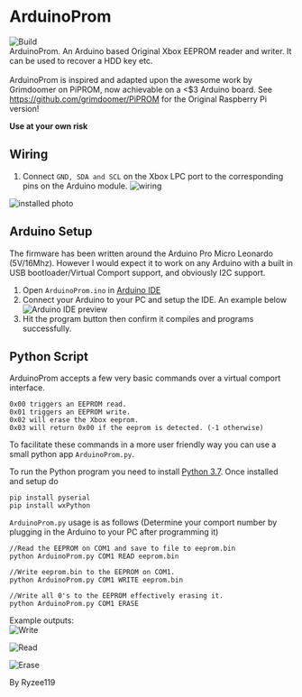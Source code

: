 # ArduinoProm
![Build](https://github.com/Ryzee119/ArduinoProm/workflows/Build/badge.svg)  
ArduinoProm. An Arduino based Original Xbox EEPROM reader and writer.
It can be used to recover a HDD key etc. <br><br>
ArduinoProm is inspired and adapted upon the awesome work by Grimdoomer on PiPROM, now achievable on a <$3 Arduino board.
See https://github.com/grimdoomer/PiPROM for the Original Raspberry Pi version!
  
**Use at your own risk**

## Wiring
1. Connect `GND, SDA and SCL` on the Xbox LPC port to the corresponding pins on the Arduino module.
![wiring](https://i.imgur.com/No7bvLF.png)

![installed photo](https://i.imgur.com/fokwQjY.jpg)
## Arduino Setup
The firmware has been written around the Arduino Pro Micro Leonardo (5V/16Mhz). However I would expect it to work on any Arduino with a built in USB bootloader/Virtual Comport support, and obviously I2C support.
1. Open `ArduinoProm.ino` in [Arduino IDE](https://www.arduino.cc/en/main/software)
2. Connect your Arduino to your PC and setup the IDE. An example below <br> ![Arduino IDE preview](https://i.imgur.com/V7CJpkd.png)
3. Hit the program button then confirm it compiles and programs successfully.


## Python Script
ArduinoProm accepts a few very basic commands over a virtual comport interface.
```
0x00 triggers an EEPROM read.
0x01 triggers an EEPROM write.
0x02 will erase the Xbox eeprom.
0x03 will return 0x00 if the eeprom is detected. (-1 otherwise)
```
To facilitate these commands in a more user friendly way you can use a small python app `ArduinoProm.py`.

To run the Python program you need to install [Python 3.7](https://www.python.org). Once installed and setup do  
```
pip install pyserial
pip install wxPython
```

`ArduinoProm.py` usage is as follows (Determine your comport number by plugging in the Arduino to your PC after programming it)
```
//Read the EEPROM on COM1 and save to file to eeprom.bin
python ArduinoProm.py COM1 READ eeprom.bin

//Write eeprom.bin to the EEPROM on COM1.
python ArduinoProm.py COM1 WRITE eeprom.bin

//Write all 0's to the EEPROM effectively erasing it.
python ArduinoProm.py COM1 ERASE
```
Example outputs:  
![Write](https://i.imgur.com/mRRVvAb.png)

![Read](https://i.imgur.com/p308Va2.png)

![Erase](https://i.imgur.com/r6GWkpm.png)

By Ryzee119

